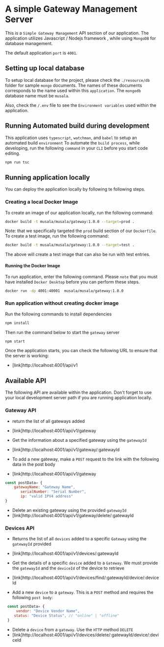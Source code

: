 # A simple Gateway Management Server
This is a `Simple Gateway Management` API section of our application. The application utilizes Javascript / Nodejs framework , while using `MongoDB` for database management.

The default application `port` is `4001`.

## Setting up local database
To setup local database for the project, please check the `./resource/db` folder for sample `mongo` documents.
The names of these documents corresponds to the name used within this `application`. The `mongodb` database name must be `musala`.

Also, check the `/.env` file to see the `Environment variables` used within the application.

## Running Automated build during development
This application uses `typescript`,  `watchman`, and `babel` to setup an automated build `environment`
To automate the `build process`, while developing,  run the following `command` in your `CLI` before you start code editing.

```bash
npm run tsc 

```

## Running application locally
You can deploy the application locally by following te following steps. 

### Creating a local Docker Image
To create an image of our application locally, run the following command:
```bash
docker build -t musala/musala/gateway:1.0.0 --target=prod .
```
Note: that we specifically targeted the `prod` build section of our `Dockerfile`. To create a test image, run the following command:
```bash
docker build -t musala/musala/gateway:1.0.0 --target=test .
```
The above will create a test image that can also be run with test entries.

#### Running the Docker Image
To run application, enter the following command. Please `note` that you must have installed `Docker Desktop` before you can perform these steps. 
```bash
docker run -dp 4001:40001  musala/musala/gateway:1.0.0
```

### Run application without creating docker image
Run the following commands to install dependencies
```bash
npm install
```
Then run the command below to start the `gateway` server
```bash
npm start
```

Once the application starts, you can check the following URL to ensure that the server is working:
 - [link]http://localhost:4001/api/v1

## Available API

The following API are available within the application. Don't forget to use your local development server path 
if you are running application locally.

 ### Gateway API
 - return the list of all gateways added
 - [link]http://localhost:4001/api/v1/gateway
  
 - Get the information about a specified gateway using the `gatewayId`
 - [link]http://localhost:4001/api/v1/gateway/:gatewayId

 - To add a new gateway, make a `POST` request to the link with the following data in the post body
 - [link]http://localhost:4001/api/v1/gateway
  
 ```js
 const postData= {
     gatewayName: "Gateway Name",
        serialNumber: "Serial Number",
        ip: "valid IPV4 address"
 }
 ```
 - Delete an existing gateway using the provided  `gatewayId`
 - [link]http://localhost:4001/api/v1/gateway/delete/:gatewayId
  
  ### Devices API
 - Returns the list of all `devices` added to a specific `Gateway` using the `gatewayId` provided
 - [link]http://localhost:4001/api/v1/devices/:gatewayId
  
 - Get the details of  a specific `device` added to a  `Gateway`. We must provide the `gatewayId` and the `deviceId` of the device to retrieve
 - [link]http://localhost:4001/api/v1/devices/find/:gatewayId/device/:deviceId
  
 - Add a new `device` to a `gateway`. This is a `POST` method and requires the following `post body`:
```js
 const postData= {
     vendor: "Device Vendor Name",
    status: "Device Status", // "online" | "offline"
 }
 ```

 - Delete a `device` from a `gateway`. Use the `HTTP` method `DELETE`
 - [link]http://localhost:4001/api/v1/devices/delete/:gatewayId/device/:deviceId